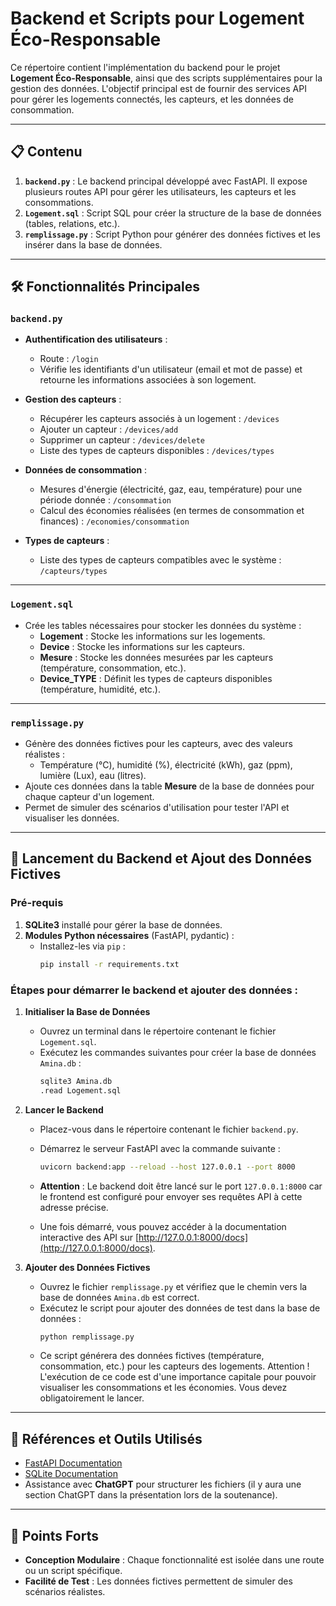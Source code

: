 # Backend et Scripts pour Logement Éco-Responsable

Ce répertoire contient l'implémentation du backend pour le projet **Logement Éco-Responsable**, ainsi que des scripts supplémentaires pour la gestion des données. L'objectif principal est de fournir des services API pour gérer les logements connectés, les capteurs, et les données de consommation.

---

## 📋 Contenu

1. **`backend.py`** : Le backend principal développé avec FastAPI. Il expose plusieurs routes API pour gérer les utilisateurs, les capteurs et les consommations.
2. **`Logement.sql`** : Script SQL pour créer la structure de la base de données (tables, relations, etc.).
3. **`remplissage.py`** : Script Python pour générer des données fictives et les insérer dans la base de données.

---

## 🛠️ Fonctionnalités Principales

### `backend.py`
- **Authentification des utilisateurs** :
  - Route : `/login`
  - Vérifie les identifiants d'un utilisateur (email et mot de passe) et retourne les informations associées à son logement.

- **Gestion des capteurs** :
  - Récupérer les capteurs associés à un logement : `/devices`
  - Ajouter un capteur : `/devices/add`
  - Supprimer un capteur : `/devices/delete`
  - Liste des types de capteurs disponibles : `/devices/types`

- **Données de consommation** :
  - Mesures d'énergie (électricité, gaz, eau, température) pour une période donnée : `/consommation`
  - Calcul des économies réalisées (en termes de consommation et finances) : `/economies/consommation`

- **Types de capteurs** :
  - Liste des types de capteurs compatibles avec le système : `/capteurs/types`

---

### `Logement.sql`
- Crée les tables nécessaires pour stocker les données du système :
  - **Logement** : Stocke les informations sur les logements.
  - **Device** : Stocke les informations sur les capteurs.
  - **Mesure** : Stocke les données mesurées par les capteurs (température, consommation, etc.).
  - **Device_TYPE** : Définit les types de capteurs disponibles (température, humidité, etc.).

---

### `remplissage.py`
- Génère des données fictives pour les capteurs, avec des valeurs réalistes :
  - Température (°C), humidité (%), électricité (kWh), gaz (ppm), lumière (Lux), eau (litres).
- Ajoute ces données dans la table **Mesure** de la base de données pour chaque capteur d'un logement.
- Permet de simuler des scénarios d'utilisation pour tester l'API et visualiser les données.

---

## 🚀 Lancement du Backend et Ajout des Données Fictives

### Pré-requis
1. **SQLite3** installé pour gérer la base de données.
2. **Modules Python nécessaires** (FastAPI, pydantic) :
   - Installez-les via `pip` :
     ```bash
     pip install -r requirements.txt
     ```

### Étapes pour démarrer le backend et ajouter des données :

1. **Initialiser la Base de Données**
   - Ouvrez un terminal dans le répertoire contenant le fichier `Logement.sql`.
   - Exécutez les commandes suivantes pour créer la base de données `Amina.db` :
     ```bash
     sqlite3 Amina.db
     .read Logement.sql
     ```

2. **Lancer le Backend**
   - Placez-vous dans le répertoire contenant le fichier `backend.py`.
   - Démarrez le serveur FastAPI avec la commande suivante :
     ```bash
     uvicorn backend:app --reload --host 127.0.0.1 --port 8000
     ```
   - **Attention** : Le backend doit être lancé sur le port `127.0.0.1:8000` car le frontend est configuré pour envoyer ses requêtes API à cette adresse précise.

   - Une fois démarré, vous pouvez accéder à la documentation interactive des API sur [http://127.0.0.1:8000/docs](http://127.0.0.1:8000/docs).

3. **Ajouter des Données Fictives**
   - Ouvrez le fichier `remplissage.py` et vérifiez que le chemin vers la base de données `Amina.db` est correct.
   - Exécutez le script pour ajouter des données de test dans la base de données :
     ```bash
     python remplissage.py
     ```
   - Ce script générera des données fictives (température, consommation, etc.) pour les capteurs des logements.
   Attention ! L'exécution de ce code est d'une importance capitale pour pouvoir visualiser les consommations et les économies. Vous devez obligatoirement le lancer.

---

## 🔗 Références et Outils Utilisés

- [FastAPI Documentation](https://fastapi.tiangolo.com/)
- [SQLite Documentation](https://sqlite.org/docs.html)
- Assistance avec **ChatGPT** pour structurer les fichiers (il y aura une section ChatGPT dans la présentation lors de la soutenance).

---

## 🌟 Points Forts

- **Conception Modulaire** : Chaque fonctionnalité est isolée dans une route ou un script spécifique.
- **Facilité de Test** : Les données fictives permettent de simuler des scénarios réalistes.
